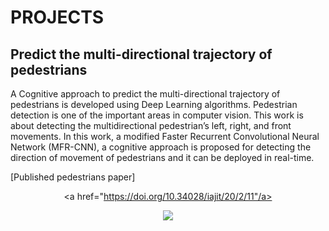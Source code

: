 
# PROJECTS

## Predict the multi-directional trajectory of pedestrians

A Cognitive approach to predict the multi-directional trajectory of pedestrians is developed using Deep Learning algorithms. Pedestrian detection is one of the important areas in computer vision. This work is about detecting the multidirectional pedestrian’s left, right, and front movements. In this work, a modified Faster Recurrent Convolutional Neural Network (MFR-CNN), a cognitive approach is proposed for detecting the direction of movement of pedestrians and it can be deployed in real-time. 

[Published pedestrians paper]<center><a href="https://doi.org/10.34028/iajit/20/2/11"/a></center>

<center><img src="images/pedestrian.jpg"/></center>


